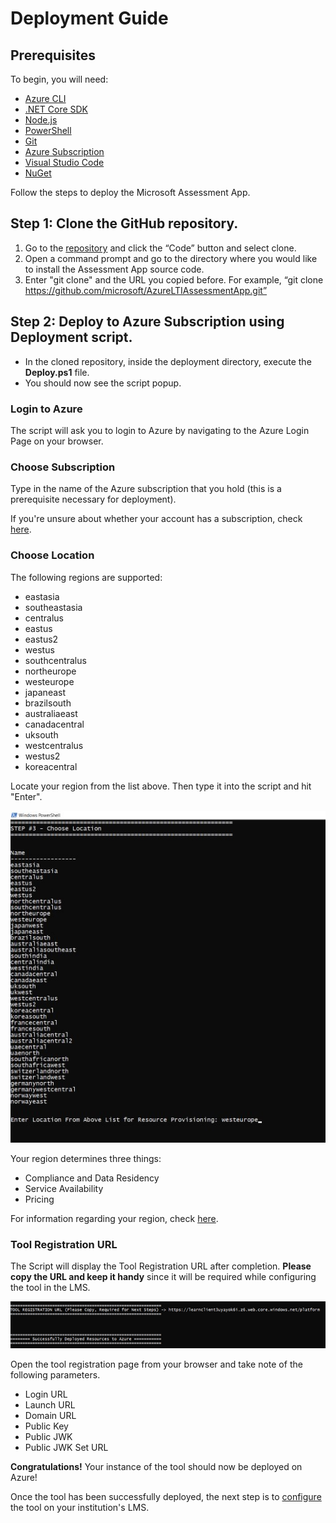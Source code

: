 # Deployment Guide

## Prerequisites

To begin, you will need:

* [Azure CLI](https://docs.microsoft.com/en-us/cli/azure/install-azure-cli?view=azure-cli-latest?WT.mc_id=ltiAssessment-github-cxa)
* [.NET Core SDK](https://dotnet.microsoft.com/download?WT.mc_id=lti-github-cxa)
* [Node.js](https://nodejs.org/en/download/)
* [PowerShell](https://docs.microsoft.com/en-gb/powershell/scripting/install/installing-powershell?view=powershell-7.1&viewFallbackFrom=powershell-7%3FWT.mc_id%3DltiAssessment-github-cxa)
* [Git](https://git-scm.com/downloads)
* [Azure Subscription](https://azure.microsoft.com/free?WT.mc_id=ltiAssessment-github-cxa)
* [Visual Studio Code](https://code.visualstudio.com?WT.mc_id=ltiAssessment-github-cxa)
* [NuGet](https://www.nuget.org/downloads)

Follow the steps to deploy the Microsoft Assessment App.

## Step 1: Clone the GitHub repository.

1. Go to the [repository](https://github.com/microsoft/AzureLTIAssessmentApp) and click the “Code” button and select clone.
2. Open a command prompt and go to the directory where you would like to install the Assessment App source code.
3. Enter "git clone" and the URL you copied before. For example, “git clone https://github.com/microsoft/AzureLTIAssessmentApp.git”

## Step 2: Deploy to Azure Subscription using Deployment script.

* In the cloned repository, inside the deployment directory, execute the **Deploy.ps1** file.
* You should now see the script popup.

### Login to Azure

The script will ask you to login to Azure by navigating to the Azure Login Page on your browser.

### Choose Subscription

Type in the name of the Azure subscription that you hold (this is a prerequisite necessary for deployment).

If you're unsure about whether your account has a subscription, check [here](https://ms.portal.azure.com/#blade/Microsoft_Azure_Billing/SubscriptionsBlade??WT.mc_id=ltiassessment-github-cxa).

### Choose Location

The following regions are supported:

* eastasia
* southeastasia
* centralus
* eastus
* eastus2
* westus
* southcentralus
* northeurope
* westeurope
* japaneast
* brazilsouth
* australiaeast
* canadacentral
* uksouth
* westcentralus
* westus2
* koreacentral

Locate your region from the list above. Then type it into the script and hit "Enter".

![chooselocation](../images/location.jpg)

Your region determines three things:

* Compliance and Data Residency
* Service Availability
* Pricing

For information regarding your region, check [here](https://azure.microsoft.com/global-infrastructure/geographies/?WT.mc_id=ltiAsssessment-github-cxa).

### Tool Registration URL

The Script will display the Tool Registration URL after completion. **Please copy the URL and keep it handy** since it will be required while configuring the tool in the LMS.

![toolregistrationurl](../images/toolregistrationurl.jpg)

Open the tool registration page from your browser and take note of the following parameters.

* Login URL
* Launch URL
* Domain URL
* Public Key
* Public JWK
* Public JWK Set URL

**Congratulations!** Your instance of the tool should now be deployed on Azure!

Once the tool has been successfully deployed, the next step is to [configure](CONFIGURATION_GUIDE.md) the tool on your institution's LMS.
